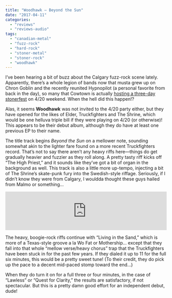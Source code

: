 ```yaml
---
title: "Woodhawk – Beyond the Sun"
date: "2017-04-11"
categories: 
  - "reviews"
  - "reviews-audio"
tags: 
  - "canadian-metal"
  - "fuzz-rock"
  - "hard-rock"
  - "stoner-metal"
  - "stoner-rock"
  - "woodhawk"
---
```


I’ve been hearing a bit of buzz about the Calgary fuzz-rock scene lately. Apparently, there’s a whole legion of bands now that musta grew up on Chron Goblin and the recently reunited Hypnopilot (a personal favorite from back in the day), so many that Cowtown is actually [hosting a three-day stonerfest](https://www.facebook.com/events/226953177757584/) on 4/20 weekend. When the hell did this happen!?

Alas, it seems **Woodhawk** was not invited to the 4/20 party either, but they have opened for the likes of Elder, Truckfighters and The Shrine, which would be one helluva triple bill if they were playing on 4/20 (or otherwise)! This appears to be their debut album, although they do have at least one previous EP to their name.

The title track begins _Beyond the Sun_ on a mellower note, sounding somewhat akin to the lighter fare found on a more recent Truckfighters record. That’s not to say there aren’t any heavy riffs here—things do get gradually heavier and fuzzier as they roll along. A pretty tasty riff kicks off “The High Priest,” and it sounds like they’ve got a bit of organ in the background as well. This track is also a little more up-tempo, injecting a bit of The Shrine’s skate-punk fury into the Swedish-style riffage. Seriously, if I didn’t know they were from Calgary, I wouldda thought these guys hailed from Malmo or something…

<iframe style="border: 0; width: 100%; height: 120px;" src="https://bandcamp.com/EmbeddedPlayer/album=1153109063/size=large/bgcol=ffffff/linkcol=0687f5/tracklist=false/artwork=small/transparent=true/" width="300" height="150" seamless=""><a href="http://woodhawk.bandcamp.com/album/beyond-the-sun">Beyond The Sun by Woodhawk</a></iframe>

The heavy, boogie-rock riffs continue with “Living in the Sand,” which is more of a Texas-style groove a la Wo Fat or Mothership… except that they fall into that whole “mellow verse/heavy chorus” trap that the Truckfighters have been stuck in for the past few years. If they dialed it up to 11 for the full six minutes, this would be a pretty sweet tune! (To their credit, they do pick up the pace to a decent mid-paced stomp toward the end…)

When they do turn it on for a full three or four minutes, in the case of “Lawless” or “Quest for Clarity,” the results are satisfactory, if not spectacular. But this is a pretty damn good effort for an independent debut, dude!
